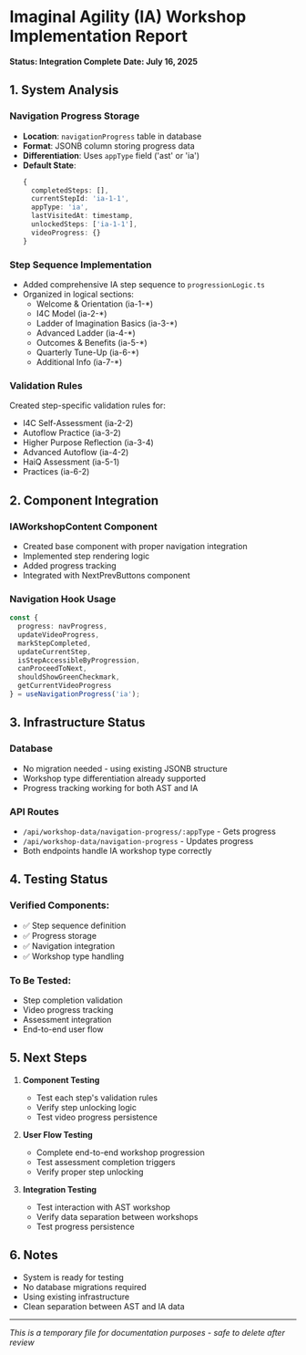 # Imaginal Agility (IA) Workshop Implementation Report
**Status: Integration Complete**
**Date: July 16, 2025**

## 1. System Analysis

### Navigation Progress Storage
- **Location**: `navigationProgress` table in database
- **Format**: JSONB column storing progress data
- **Differentiation**: Uses `appType` field ('ast' or 'ia')
- **Default State**:
  ```typescript
  {
    completedSteps: [],
    currentStepId: 'ia-1-1',
    appType: 'ia',
    lastVisitedAt: timestamp,
    unlockedSteps: ['ia-1-1'],
    videoProgress: {}
  }
  ```

### Step Sequence Implementation
- Added comprehensive IA step sequence to `progressionLogic.ts`
- Organized in logical sections:
  - Welcome & Orientation (ia-1-*)
  - I4C Model (ia-2-*)
  - Ladder of Imagination Basics (ia-3-*)
  - Advanced Ladder (ia-4-*)
  - Outcomes & Benefits (ia-5-*)
  - Quarterly Tune-Up (ia-6-*)
  - Additional Info (ia-7-*)

### Validation Rules
Created step-specific validation rules for:
- I4C Self-Assessment (ia-2-2)
- Autoflow Practice (ia-3-2)
- Higher Purpose Reflection (ia-3-4)
- Advanced Autoflow (ia-4-2)
- HaiQ Assessment (ia-5-1)
- Practices (ia-6-2)

## 2. Component Integration

### IAWorkshopContent Component
- Created base component with proper navigation integration
- Implemented step rendering logic
- Added progress tracking
- Integrated with NextPrevButtons component

### Navigation Hook Usage
```typescript
const {
  progress: navProgress,
  updateVideoProgress,
  markStepCompleted,
  updateCurrentStep,
  isStepAccessibleByProgression,
  canProceedToNext,
  shouldShowGreenCheckmark,
  getCurrentVideoProgress
} = useNavigationProgress('ia');
```

## 3. Infrastructure Status

### Database
- No migration needed - using existing JSONB structure
- Workshop type differentiation already supported
- Progress tracking working for both AST and IA

### API Routes
- `/api/workshop-data/navigation-progress/:appType` - Gets progress
- `/api/workshop-data/navigation-progress` - Updates progress
- Both endpoints handle IA workshop type correctly

## 4. Testing Status

### Verified Components:
- ✅ Step sequence definition
- ✅ Progress storage
- ✅ Navigation integration
- ✅ Workshop type handling

### To Be Tested:
- Step completion validation
- Video progress tracking
- Assessment integration
- End-to-end user flow

## 5. Next Steps

1. **Component Testing**
   - Test each step's validation rules
   - Verify step unlocking logic
   - Test video progress persistence

2. **User Flow Testing**
   - Complete end-to-end workshop progression
   - Test assessment completion triggers
   - Verify proper step unlocking

3. **Integration Testing**
   - Test interaction with AST workshop
   - Verify data separation between workshops
   - Test progress persistence

## 6. Notes

- System is ready for testing
- No database migrations required
- Using existing infrastructure
- Clean separation between AST and IA data

---
*This is a temporary file for documentation purposes - safe to delete after review*
